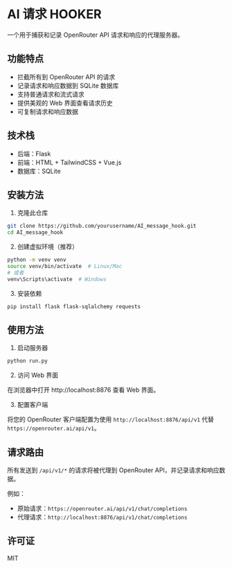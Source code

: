 # AI 请求 HOOKER

一个用于捕获和记录 OpenRouter API 请求和响应的代理服务器。

## 功能特点

- 拦截所有到 OpenRouter API 的请求
- 记录请求和响应数据到 SQLite 数据库
- 支持普通请求和流式请求
- 提供美观的 Web 界面查看请求历史
- 可复制请求和响应数据

## 技术栈

- 后端：Flask
- 前端：HTML + TailwindCSS + Vue.js
- 数据库：SQLite

## 安装方法

1. 克隆此仓库

```bash
git clone https://github.com/yourusername/AI_message_hook.git
cd AI_message_hook
```

2. 创建虚拟环境（推荐）

```bash
python -m venv venv
source venv/bin/activate  # Linux/Mac
# 或者
venv\Scripts\activate  # Windows
```

3. 安装依赖

```bash
pip install flask flask-sqlalchemy requests
```

## 使用方法

1. 启动服务器

```bash
python run.py
```

2. 访问 Web 界面

在浏览器中打开 http://localhost:8876 查看 Web 界面。

3. 配置客户端

将您的 OpenRouter 客户端配置为使用 `http://localhost:8876/api/v1` 代替 `https://openrouter.ai/api/v1`。

## 请求路由

所有发送到 `/api/v1/*` 的请求将被代理到 OpenRouter API，并记录请求和响应数据。

例如：
- 原始请求：`https://openrouter.ai/api/v1/chat/completions`
- 代理请求：`http://localhost:8876/api/v1/chat/completions`

## 许可证

MIT 